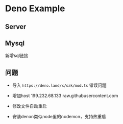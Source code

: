 # Deno Example

## Server

## Mysql
新增sql链接

## 问题
 - 导入 `https://deno.land/x/oak/mod.ts` 错误问题
 * 增加host 199.232.68.133 raw.githubusercontent.com
 
 - 修改文件自动重启
 * 安装denon类似node里的nodemon，支持热重启
